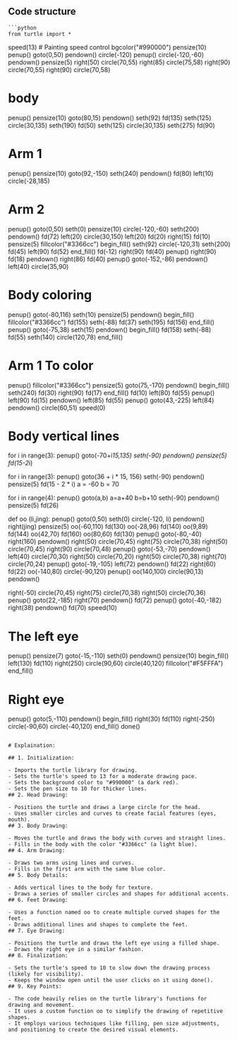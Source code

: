 ## Code structure
    ```python
    from turtle import *

speed(13) # Painting speed control
bgcolor("#990000")
pensize(10)
penup()
goto(0,50)
pendown()
circle(-120)
penup()
circle(-120,-60)
pendown()
pensize(5)
right(50)
circle(70,55)
right(85)
circle(75,58)
right(90)
circle(70,55)
right(90)
circle(70,58)

# body
penup()
pensize(10)
goto(80,15)
pendown()
seth(92)
fd(135)
seth(125)
circle(30,135)
seth(190)
fd(50)
seth(125)
circle(30,135)
seth(275)
fd(90)

# Arm 1
penup()
pensize(10)
goto(92,-150)
seth(240)
pendown()
fd(80)
left(10)
circle(-28,185)

# Arm 2
penup()
goto(0,50)
seth(0)
pensize(10)
circle(-120,-60)
seth(200)
pendown()
fd(72)
left(20)
circle(30,150)
left(20)
fd(20)
right(15)
fd(10)
pensize(5)
fillcolor("#3366cc")
begin_fill()
seth(92)
circle(-120,31)
seth(200)
fd(45)
left(90)
fd(52)
end_fill()
fd(-12)
right(90)
fd(40)
penup()
right(90)
fd(18)
pendown()
right(86)
fd(40)
penup()
goto(-152,-86)
pendown()
left(40)
circle(35,90)
# Body coloring
penup()
goto(-80,116)
seth(10)
pensize(5)
pendown()
begin_fill()
fillcolor("#3366cc")
fd(155)
seth(-88)
fd(37)
seth(195)
fd(156)
end_fill()
penup()
goto(-75,38)
seth(15)
pendown()
begin_fill()
fd(158)
seth(-88)
fd(55)
seth(140)
circle(120,78)
end_fill()
# Arm 1 To color
penup()
fillcolor("#3366cc")
pensize(5)
goto(75,-170)
pendown()
begin_fill()
seth(240)
fd(30)
right(90)
fd(17)
end_fill()
fd(10)
left(80)
fd(55)
penup()
left(90)
fd(15)
pendown()
left(85)
fd(55)
penup()
goto(43,-225)
left(84)
pendown()
circle(60,51)
speed(0)

# Body vertical lines
for i in range(3):
  penup()
  goto(-70+i*15,135)
  seth(-90)
  pendown()
  pensize(5)
  fd(15-2*i)

for i in range(3):
  penup()
  goto(36 + i * 15, 156)
  seth(-90)
  pendown()
  pensize(5)
  fd(15 - 2 * i)
  a = -60
  b = 70

for i in range(4):
  penup()
  goto(a,b)
  a=a+40
  b=b+10
  seth(-90)
  pendown()
  pensize(5)
  fd(26)

def oo (li,jing):
  penup()
  goto(0,50)
  seth(0)
  circle(-120, li)
  pendown()
  right(jing)
  pensize(5)
  oo(-60,110)
  fd(130)
  oo(-28,96)
  fd(140)
  oo(9,89)
  fd(144)
  oo(42,70)
  fd(160)
  oo(80,60)
  fd(130)
  penup()
  goto(-80,-40)
  right(160)
  pendown()
  right(50)
  circle(70,45)
  right(75)
  circle(70,38)
  right(50)
  circle(70,45)
  right(90)
  circle(70,48)
  penup()
  goto(-53,-70)
  pendown()
  left(40)
  circle(70,30)
  right(50)
  circle(70,20)
  right(50)
  circle(70,38)
  right(70)
  circle(70,24)
  penup()
  goto(-19,-105)
  left(72)
  pendown()
  fd(22)
  right(60)
  fd(22)
  oo(-140,80)
  circle(-90,120)
  penup()
  oo(140,100)
  circle(90,13)
  pendown()


right(-50)
circle(70,45)
right(75)
circle(70,38)
right(50)
circle(70,36)
penup()
goto(22,-185)
right(70)
pendown()
fd(72)
penup()
goto(-40,-182)
right(38)
pendown()
fd(70)
speed(10)
# The left eye
penup()
pensize(7)
goto(-15,-110)
seth(0)
pendown()
pensize(10)
begin_fill()
left(130)
fd(110)
right(250)
circle(90,60)
circle(40,120)
fillcolor("#F5FFFA")
end_fill()

# Right eye
penup()
goto(5,-110)
pendown()
begin_fill()
right(30)
fd(110)
right(-250)
circle(-90,60)
circle(-40,120)
end_fill()
done()


   ``` 
    
   # Explaination:

## 1. Initialization:

- Imports the turtle library for drawing.
- Sets the turtle's speed to 13 for a moderate drawing pace.
- Sets the background color to "#990000" (a dark red).
- Sets the pen size to 10 for thicker lines.
## 2. Head Drawing:

- Positions the turtle and draws a large circle for the head.
- Uses smaller circles and curves to create facial features (eyes, mouth).
## 3. Body Drawing:

- Moves the turtle and draws the body with curves and straight lines.
- Fills in the body with the color "#3366cc" (a light blue).
## 4. Arm Drawing:

- Draws two arms using lines and curves.
- Fills in the first arm with the same blue color.
## 5. Body Details:

- Adds vertical lines to the body for texture.
- Draws a series of smaller circles and shapes for additional accents.
## 6. Feet Drawing:

- Uses a function named oo to create multiple curved shapes for the feet.
- Draws additional lines and shapes to complete the feet.
## 7. Eye Drawing:

- Positions the turtle and draws the left eye using a filled shape.
- Draws the right eye in a similar fashion.
## 8. Finalization:

- Sets the turtle's speed to 10 to slow down the drawing process (likely for visibility).
- Keeps the window open until the user clicks on it using done().
## 9. Key Points:

- The code heavily relies on the turtle library's functions for drawing and movement.
- It uses a custom function oo to simplify the drawing of repetitive shapes.
- It employs various techniques like filling, pen size adjustments, and positioning to create the desired visual elements.